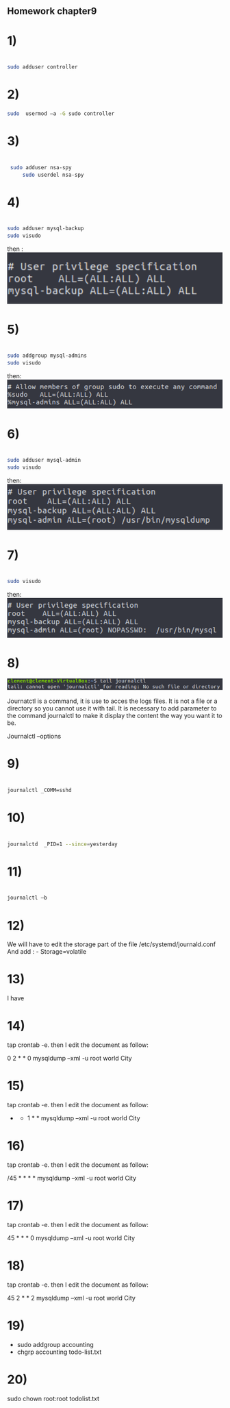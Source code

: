 
## Homework chapter9

# 1)
```bash 

sudo adduser controller
```
# 2)
```bash
sudo  usermod –a -G sudo controller
```
# 3) 
```bash

 sudo adduser nsa-spy
     sudo userdel nsa-spy
```
# 4)
```bash

sudo adduser mysql-backup 
sudo visudo 
```
then : 
![ITM]( ../Images/q4.png "Family" )

# 5)
```bash

sudo addgroup mysql-admins
sudo visudo
```
then:
![ITM](../Images/q5.png "q5")

# 6)
```bash

sudo adduser mysql-admin
sudo visudo
```
then: 
![ITM](../Images/q6.png "q6")

# 7)
```bash

sudo visudo
```
then: 
![ITM](../Images/q7.png "q7")

# 8)
![ITM](../Images/q8.png "q8")

Journatctl is a command, it is use to acces the logs files. It is not a file or a directory so you cannot use it with tail. It is necessary to add parameter to the command journalctl to make it display the content the way you want it to be. 

Journalctl –options

# 9)
```bash

journalctl _COMM=sshd
```
# 10)
```bash

journalctd  _PID=1 --since=yesterday
```
# 11)
```bash

journalctl –b
```
# 12)
We will have to edit the storage part of the file /etc/systemd/journald.conf
And add : - Storage=volatile

# 13)
I have 


# 14)
tap crontab -e. then I edit the document as follow:

0 2 * * 0  mysqldump –xml -u root world City


# 15)
tap crontab -e. then I edit the document as follow:

* * 1 * *  mysqldump –xml -u root world City


# 16)
tap crontab -e. then I edit the document as follow:

/45 * * * *  mysqldump –xml -u root world City


# 17)
tap crontab -e. then I edit the document as follow:

45 * * * 0  mysqldump –xml -u root world City

# 18)
tap crontab -e. then I edit the document as follow:

45 2 * * 2  mysqldump –xml -u root world City



# 19)
- sudo addgroup accounting
- chgrp accounting todo-list.txt


# 20)
sudo chown root:root todolist.txt




